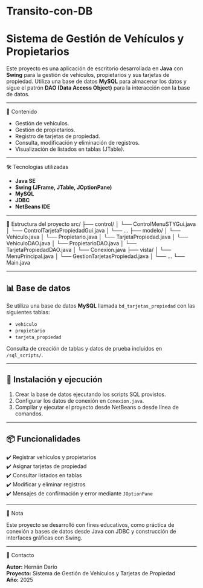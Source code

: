 # Transito-con-DB
# Sistema de Gestión de Vehículos y Propietarios

Este proyecto es una aplicación de escritorio desarrollada en **Java** con **Swing** para la gestión de vehículos, propietarios y sus tarjetas de propiedad. Utiliza una base de datos **MySQL** para almacenar los datos y sigue el patrón **DAO (Data Access Object)** para la interacción con la base de datos.

---

📑 Contenido

- Gestión de vehículos.
- Gestión de propietarios.
- Registro de tarjetas de propiedad.
- Consulta, modificación y eliminación de registros.
- Visualización de listados en tablas (JTable).

---

🛠️ Tecnologías utilizadas

- **Java SE**
- **Swing (JFrame, JTable, JOptionPane)**
- **MySQL**
- **JDBC**
- **NetBeans IDE**

---

📖 Estructura del proyecto
src/
├── control/
│ └── ControlMenuSTYGui.java
│ └── ControlTarjetaPropiedadGui.java
│ └── ...
├── modelo/
│ └── Vehiculo.java
│ └── Propietario.java
│ └── TarjetaPropiedad.java
│ └── VehiculoDAO.java
│ └── PropietarioDAO.java
│ └── TarjetaPropiedadDAO.java
│ └── Conexion.java
├── vista/
│ └── MenuPrincipal.java
│ └── GestionTarjetasPropiedad.java
│ └── ...
└── Main.java


---

## 📊 Base de datos

Se utiliza una base de datos **MySQL** llamada `bd_tarjetas_propiedad` con las siguientes tablas:

- `vehiculo`
- `propietario`
- `tarjeta_propiedad`

Consulta de creación de tablas y datos de prueba incluidos en `/sql_scripts/`.

---

## 📌 Instalación y ejecución

1. Crear la base de datos ejecutando los scripts SQL provistos.
2. Configurar los datos de conexión en `Conexion.java`.
3. Compilar y ejecutar el proyecto desde NetBeans o desde línea de comandos.

---

## 📦 Funcionalidades

✔️ Registrar vehículos y propietarios  
✔️ Asignar tarjetas de propiedad  
✔️ Consultar listados en tablas  
✔️ Modificar y eliminar registros  
✔️ Mensajes de confirmación y error mediante `JOptionPane`  

---

📌 Nota

Este proyecto se desarrolló con fines educativos, como práctica de conexión a bases de datos desde Java con JDBC y construcción de interfaces gráficas con Swing.

---

📧 Contacto

**Autor:** Hernán Darío  
**Proyecto:** Sistema de Gestión de Vehículos y Tarjetas de Propiedad  
**Año:** 2025  

